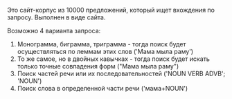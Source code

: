 Это сайт-корпус из 10000 предложений, который ищет вхождения по запросу. Выполнен в виде сайта.

Возможно 4 варианта запроса:
1. Монограмма, биграмма, триграмма - тогда поиск будет осуществляться по леммам этих слов ('Мама мыла раму')
2. То же самое, но в двойных кавычках - тогда поиск будет искать только точные совпадения форм ("Мама мыла раму")
3. Поиск частей речи или их последовательностей ('NOUN VERB ADVB'; 'NOUN')
4. Поиск слова в определенной части речи ('мама+NOUN')
